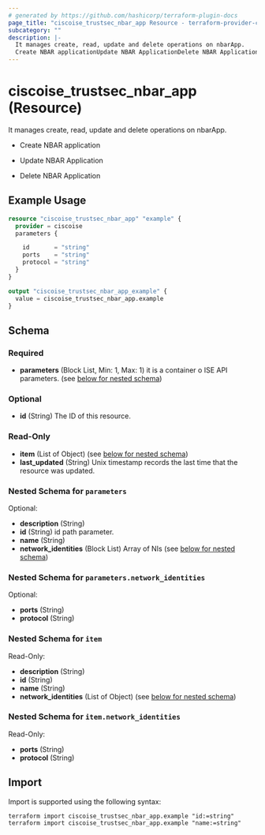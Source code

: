 ```yaml
---
# generated by https://github.com/hashicorp/terraform-plugin-docs
page_title: "ciscoise_trustsec_nbar_app Resource - terraform-provider-ciscoise"
subcategory: ""
description: |-
  It manages create, read, update and delete operations on nbarApp.
  Create NBAR applicationUpdate NBAR ApplicationDelete NBAR Application
---
```


# ciscoise_trustsec_nbar_app (Resource)

It manages create, read, update and delete operations on nbarApp.

- Create NBAR application

- Update NBAR Application

- Delete NBAR Application

## Example Usage

```terraform
resource "ciscoise_trustsec_nbar_app" "example" {
  provider = ciscoise
  parameters {

    id       = "string"
    ports    = "string"
    protocol = "string"
  }
}

output "ciscoise_trustsec_nbar_app_example" {
  value = ciscoise_trustsec_nbar_app.example
}
```

<!-- schema generated by tfplugindocs -->
## Schema

### Required

- **parameters** (Block List, Min: 1, Max: 1) it is a container o ISE API parameters. (see [below for nested schema](#nestedblock--parameters))

### Optional

- **id** (String) The ID of this resource.

### Read-Only

- **item** (List of Object) (see [below for nested schema](#nestedatt--item))
- **last_updated** (String) Unix timestamp records the last time that the resource was updated.

<a id="nestedblock--parameters"></a>
### Nested Schema for `parameters`

Optional:

- **description** (String)
- **id** (String) id path parameter.
- **name** (String)
- **network_identities** (Block List) Array of NIs (see [below for nested schema](#nestedblock--parameters--network_identities))

<a id="nestedblock--parameters--network_identities"></a>
### Nested Schema for `parameters.network_identities`

Optional:

- **ports** (String)
- **protocol** (String)



<a id="nestedatt--item"></a>
### Nested Schema for `item`

Read-Only:

- **description** (String)
- **id** (String)
- **name** (String)
- **network_identities** (List of Object) (see [below for nested schema](#nestedobjatt--item--network_identities))

<a id="nestedobjatt--item--network_identities"></a>
### Nested Schema for `item.network_identities`

Read-Only:

- **ports** (String)
- **protocol** (String)

## Import

Import is supported using the following syntax:

```shell
terraform import ciscoise_trustsec_nbar_app.example "id:=string"
terraform import ciscoise_trustsec_nbar_app.example "name:=string"
```
